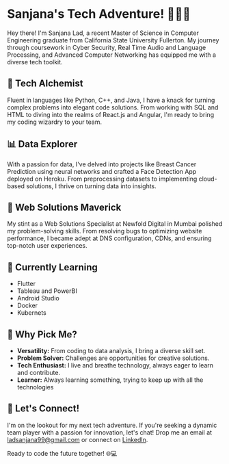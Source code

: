 # Sanjana's Tech Adventure! 👩‍💻🚀

Hey there! I'm Sanjana Lad, a recent Master of Science in Computer Engineering graduate from California State University Fullerton. My journey through coursework in Cyber Security, Real Time Audio and Language Processing, and Advanced Computer Networking has equipped me with a diverse tech toolkit.

## 🚀 Tech Alchemist
Fluent in languages like Python, C++, and Java, I have a knack for turning complex problems into elegant code solutions. From working with SQL and HTML to diving into the realms of React.js and Angular, I'm ready to bring my coding wizardry to your team.

## 📊 Data Explorer
With a passion for data, I've delved into projects like Breast Cancer Prediction using neural networks and crafted a Face Detection App deployed on Heroku. From preprocessing datasets to implementing cloud-based solutions, I thrive on turning data into insights.

## 💼 Web Solutions Maverick
My stint as a Web Solutions Specialist at Newfold Digital in Mumbai polished my problem-solving skills. From resolving bugs to optimizing website performance, I became adept at DNS configuration, CDNs, and ensuring top-notch user experiences.

## 🎯 Currently Learning
- Flutter
- Tableau and PowerBI
- Android Studio
- Docker
- Kubernets

## 🌟 Why Pick Me?
- **Versatility:** From coding to data analysis, I bring a diverse skill set.
- **Problem Solver:** Challenges are opportunities for creative solutions.
- **Tech Enthusiast:** I live and breathe technology, always eager to learn and contribute.
- **Learner:** Always learning something, trying to keep up with all the technologies


## 🚀 Let's Connect!
I'm on the lookout for my next tech adventure. If you're seeking a dynamic team player with a passion for innovation, let's chat! Drop me an email at ladsanjana99@gmail.com or connect on [LinkedIn](https://www.linkedin.com/in/sanjanalad1999/).

Ready to code the future together! 🌐💻
